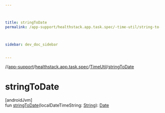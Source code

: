 ```yaml
---



title: stringToDate
permalink: /app-support/healthstack.app.task.spec/-time-util/string-to-date.html



sidebar: dev_doc_sidebar


---
```




//[app-support](/app-support.html)/[healthstack.app.task.spec](../index.html)/[TimeUtil](index.html)/[stringToDate](string-to-date.html)



# stringToDate



[androidJvm]\
fun [stringToDate](string-to-date.html)(localDateTimeString: [String](https://kotlinlang.org/api/latest/jvm/stdlib/kotlin/-string/index.html)): [Date](https://developer.android.com/reference/kotlin/java/util/Date.html)






